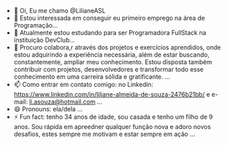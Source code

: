 - 👋 Oi, Eu me chamo @LilianeASL
- 👀 Estou interessada em conseguir eu primeiro emprego na área de Programação... 
- 🌱 Atualmente estou estudando para ser Programadora FullStack na instituição DevClub...
- 💞️ Procuro colabora,r através dos projetos e exercícios aprendidos, onde estou adquirindo a experiência necessária, além de estar buscando, constantemente, ampliar meu conhecimento. Estou disposta também contribuir com projetos, desenvolvedores e transformar todo esse conhecimento em uma carreira sólida e gratificante. ...
- 📫 Como entrar em contato comigo: no Linkedin: https://www.linkedin.com/in/liliane-almeida-de-souza-2476b21bb/ e e-mail: li.asouza@hotmail.com ...
- 😄 Pronouns: ela/dela ...
- ⚡ Fun fact: tenho 34 anos de idade, sou casada e tenho um filho de 9 anos. Sou rápida em apreedner qualquer função nova e adoro novos desafios, estes sempre me motivam e estar sempre em ação ...

<!---
LilianeASL/LilianeASL is a ✨ special ✨ repository because its `README.md` (this file) appears on your GitHub profile.
You can click the Preview link to take a look at your changes.
---> 
